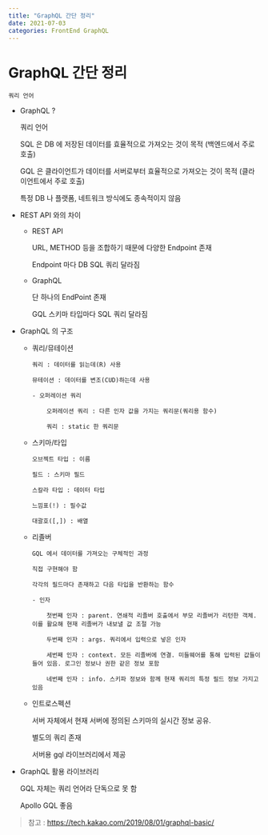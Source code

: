 ```yaml
---
title: "GraphQL 간단 정리"
date: 2021-07-03
categories: FrontEnd GraphQL
---
```


# GraphQL 간단 정리

    쿼리 언어

- GraphQL ?

  쿼리 언어

  SQL 은 DB 에 저장된 데이터를 효율적으로 가져오는 것이 목적 (백엔드에서 주로 호출)

  GQL 은 클라이언트가 데이터를 서버로부터 효율적으로 가져오는 것이 목적 (클라이언트에서 주로 호출)

  특정 DB 나 플랫폼, 네트워크 방식에도 종속적이지 않음

- REST API 와의 차이

  - REST API

    URL, METHOD 등을 조합하기 때문에 다양한 Endpoint 존재

    Endpoint 마다 DB SQL 쿼리 달라짐

  - GraphQL

    단 하나의 EndPoint 존재

    GQL 스키마 타입마다 SQL 쿼리 달라짐

- GraphQL 의 구조

  - 쿼리/뮤테이션

        쿼리 : 데이터를 읽는데(R) 사용

        뮤테이션 : 데이터를 변조(CUD)하는데 사용

        - 오퍼레이션 쿼리

            오퍼레이션 쿼리 : 다른 인자 값을 가지는 쿼리문(쿼리용 함수)

            쿼리 : static 한 쿼리문

  - 스키마/타입

        오브젝트 타입 : 이름

        필드 : 스키마 필드

        스칼라 타입 : 데이터 타입

        느낌표(!) : 필수값

        대괄호([,]) : 배열

  - 리졸버

        GQL 에서 데이터를 가져오는 구체적인 과정

        직접 구현해야 함

        각각의 필드마다 존재하고 다음 타입을 반환하는 함수

        - 인자

            첫번째 인자 : parent. 연쇄적 리졸버 호출에서 부모 리졸버가 리턴한 객체. 이를 활요해 현재 리졸버가 내보낼 값 조절 가능

            두번째 인자 : args. 쿼리에서 입력으로 넣은 인자

            세번째 인자 : context. 모든 리졸버에 연결. 미들웨어를 통해 입력된 값들이 들어 있음. 로그인 정보나 권한 같은 정보 포함

            네번째 인자 : info. 스키파 정보와 함께 현재 쿼리의 특정 필드 정보 가지고 있음

  - 인트로스펙션

    서버 자체에서 현재 서버에 정의된 스키마의 실시간 정보 공유.

    별도의 쿼리 존재

    서버용 gql 라이브러리에서 제공

- GraphQL 활용 라이브러리

  GQL 자체는 쿼리 언어라 단독으로 못 함

  Apollo GQL 좋음

> 참고 : https://tech.kakao.com/2019/08/01/graphql-basic/
